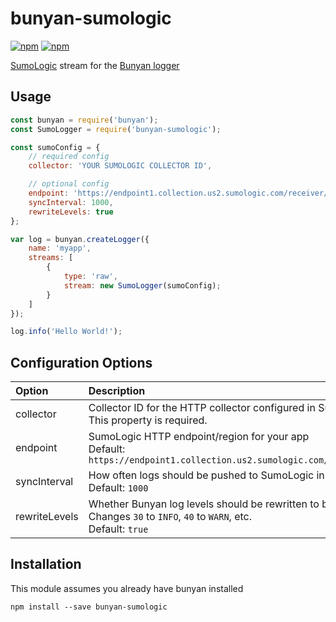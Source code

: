 # bunyan-sumologic
[![npm](https://img.shields.io/npm/v/bunyan-sumologic.svg)](https://www.npmjs.com/package/bunyan-sumologic) [![npm](https://img.shields.io/npm/dt/bunyan-sumologic.svg)](https://www.npmjs.com/package/bunyan-sumologic)

[SumoLogic](https://www.sumologic.com/) stream for the [Bunyan logger](https://github.com/trentm/node-bunyan)


## Usage
```javascript
const bunyan = require('bunyan');
const SumoLogger = require('bunyan-sumologic');

const sumoConfig = {
    // required config
    collector: 'YOUR SUMOLOGIC COLLECTOR ID',

    // optional config
    endpoint: 'https://endpoint1.collection.us2.sumologic.com/receiver/v1/http/',
    syncInterval: 1000,
    rewriteLevels: true
};

var log = bunyan.createLogger({
    name: 'myapp',
    streams: [
        {
            type: 'raw',
            stream: new SumoLogger(sumoConfig);
        }
    ]
});

log.info('Hello World!');
```

## Configuration Options
|Option|Description|
|:---|:---|
| collector     | Collector ID for the HTTP collector configured in SumoLogic<br>This property is required. |
| endpoint      | SumoLogic HTTP endpoint/region for your app<br>Default: `https://endpoint1.collection.us2.sumologic.com/receiver/v1/http/` |
| syncInterval  | How often logs should be pushed to SumoLogic in milliseconds<br>Default: `1000` |
| rewriteLevels | Whether Bunyan log levels should be rewritten to be human readable.<br>Changes `30` to `INFO`, `40` to `WARN`, etc.<br>Default: `true` |

## Installation
This module assumes you already have bunyan installed
```
npm install --save bunyan-sumologic
```
